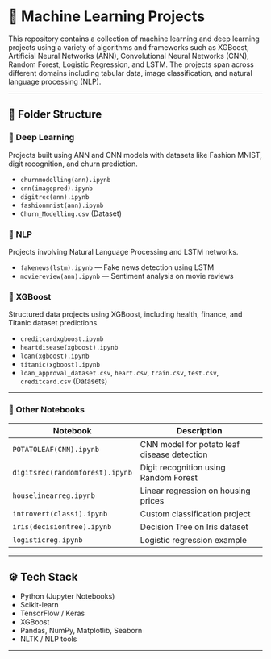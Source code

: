 # 🤖 Machine Learning Projects

This repository contains a collection of machine learning and deep learning projects using a variety of algorithms and frameworks such as XGBoost, Artificial Neural Networks (ANN), Convolutional Neural Networks (CNN), Random Forest, Logistic Regression, and LSTM. The projects span across different domains including tabular data, image classification, and natural language processing (NLP).

---

## 📁 Folder Structure

### 🔬 Deep Learning
Projects built using ANN and CNN models with datasets like Fashion MNIST, digit recognition, and churn prediction.

- `churnmodelling(ann).ipynb`
- `cnn(imagepred).ipynb`
- `digitrec(ann).ipynb`
- `fashionmnist(ann).ipynb`
- `Churn_Modelling.csv` (Dataset)

### 🧠 NLP
Projects involving Natural Language Processing and LSTM networks.

- `fakenews(lstm).ipynb` — Fake news detection using LSTM
- `moviereview(ann).ipynb` — Sentiment analysis on movie reviews

### 🌲 XGBoost
Structured data projects using XGBoost, including health, finance, and Titanic dataset predictions.

- `creditcardxgboost.ipynb`
- `heartdisease(xgboost).ipynb`
- `loan(xgboost).ipynb`
- `titanic(xgboost).ipynb`
- `loan_approval_dataset.csv`, `heart.csv`, `train.csv`, `test.csv`, `creditcard.csv` (Datasets)

---

### 🔎 Other Notebooks

| Notebook                          | Description                                  |
|----------------------------------|----------------------------------------------|
| `POTATOLEAF(CNN).ipynb`          | CNN model for potato leaf disease detection  |
| `digitsrec(randomforest).ipynb`  | Digit recognition using Random Forest        |
| `houselinearreg.ipynb`           | Linear regression on housing prices          |
| `introvert(classi).ipynb`        | Custom classification project                |
| `iris(decisiontree).ipynb`       | Decision Tree on Iris dataset                |
| `logisticreg.ipynb`              | Logistic regression example                  |

---

## ⚙️ Tech Stack

- Python (Jupyter Notebooks)
- Scikit-learn
- TensorFlow / Keras
- XGBoost
- Pandas, NumPy, Matplotlib, Seaborn
- NLTK / NLP tools

---


